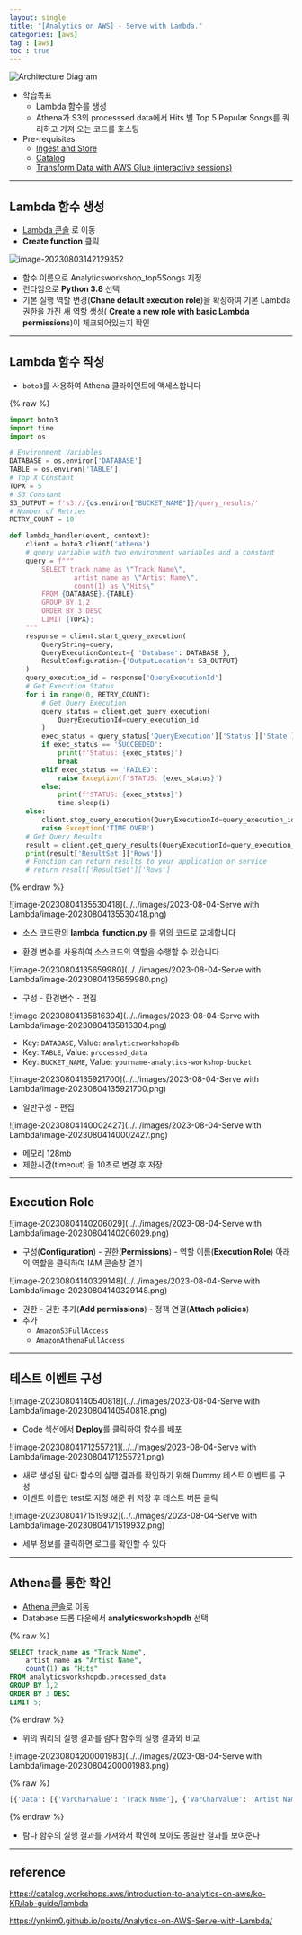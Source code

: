 ```yaml
---
layout: single
title: "[Analytics on AWS] - Serve with Lambda."
categories: [aws]
tag : [aws]
toc : true
---
```


![Architecture Diagram](https://static.us-east-1.prod.workshops.aws/public/9b2d1982-fdcf-4207-ba26-71a458796115/static/images/lambda.png?classes=shadow)

- 학습목표
  - Lambda 함수를 생성
  - Athena가 S3의 processsed data에서 Hits 별 Top 5 Popular Songs를 쿼리하고 가져 오는 코드를 호스팅
- Pre-requisites
  - [Ingest and Store ](https://catalog.workshops.aws/introduction-to-analytics-on-aws/ko-KR/lab-guide/ingest)
  - [Catalog ](https://catalog.workshops.aws/introduction-to-analytics-on-aws/ko-KR/lab-guide/catalog)
  - [Transform Data with AWS Glue (interactive sessions) ](https://catalog.workshops.aws/introduction-to-analytics-on-aws/ko-KR/lab-guide/transform-glue-interactive-sessions)



---

## Lambda 함수 생성

- [Lambda 콘솔](https://console.aws.amazon.com/lambda/home?region=us-east-1) 로 이동
- **Create function** 클릭



![image-20230803142129352](../../images/2023-08-03-/image-20230803142129352.png)

- 함수 이름으로 Analyticsworkshop_top5Songs 지정
- 런타임으로 **Python 3.8** 선택
- 기본 실행 역할 변경(**Chane default execution role**)을 확장하여 기본 Lambda 권한을 가진 새 역할 생성( **Create a new role with basic Lambda permissions**)이 체크되어있는지 확인

---



## Lambda 함수 작성

- `boto3`를 사용하여 Athena 클라이언트에 액세스합니다

{% raw %}

```python
import boto3
import time
import os

# Environment Variables
DATABASE = os.environ['DATABASE']
TABLE = os.environ['TABLE']
# Top X Constant
TOPX = 5
# S3 Constant
S3_OUTPUT = f's3://{os.environ["BUCKET_NAME"]}/query_results/'
# Number of Retries
RETRY_COUNT = 10

def lambda_handler(event, context):
    client = boto3.client('athena')
    # query variable with two environment variables and a constant
    query = f"""
        SELECT track_name as \"Track Name\", 
                artist_name as \"Artist Name\",
                count(1) as \"Hits\" 
        FROM {DATABASE}.{TABLE} 
        GROUP BY 1,2 
        ORDER BY 3 DESC
        LIMIT {TOPX};
    """
    response = client.start_query_execution(
        QueryString=query,
        QueryExecutionContext={ 'Database': DATABASE },
        ResultConfiguration={'OutputLocation': S3_OUTPUT}
    )
    query_execution_id = response['QueryExecutionId']
    # Get Execution Status
    for i in range(0, RETRY_COUNT):
        # Get Query Execution
        query_status = client.get_query_execution(
            QueryExecutionId=query_execution_id
        )
        exec_status = query_status['QueryExecution']['Status']['State']
        if exec_status == 'SUCCEEDED':
            print(f'Status: {exec_status}')
            break
        elif exec_status == 'FAILED':
            raise Exception(f'STATUS: {exec_status}')
        else:
            print(f'STATUS: {exec_status}')
            time.sleep(i)
    else:
        client.stop_query_execution(QueryExecutionId=query_execution_id)
        raise Exception('TIME OVER')
    # Get Query Results
    result = client.get_query_results(QueryExecutionId=query_execution_id)
    print(result['ResultSet']['Rows'])
    # Function can return results to your application or service
    # return result['ResultSet']['Rows']
```

{% endraw %}

![image-20230804135530418](../../images/2023-08-04-Serve with Lambda/image-20230804135530418.png)

- 소스 코드란의 **lambda_function.py** 를 위의 코드로 교체합니다



- 환경 변수를 사용하여 소스코드의 역할을 수행할 수 있습니다

![image-20230804135659980](../../images/2023-08-04-Serve with Lambda/image-20230804135659980.png)

- 구성 - 환경변수 - 편집

![image-20230804135816304](../../images/2023-08-04-Serve with Lambda/image-20230804135816304.png)

- Key: `DATABASE`, Value: `analyticsworkshopdb`
- Key: `TABLE`, Value: `processed_data`
- Key: `BUCKET_NAME`, Value: `yourname-analytics-workshop-bucket`

![image-20230804135921700](../../images/2023-08-04-Serve with Lambda/image-20230804135921700.png)

- 일반구성 - 편집

![image-20230804140002427](../../images/2023-08-04-Serve with Lambda/image-20230804140002427.png)

- 메모리 128mb
- 제한시간(timeout) 을 10초로 변경 후 저장

---



## Execution Role

![image-20230804140206029](../../images/2023-08-04-Serve with Lambda/image-20230804140206029.png)

- 구성(**Configuration**) - 권한(**Permissions**) - 역할 이름(**Execution Role**) 아래의 역할을 클릭하여 IAM 콘솔창 열기

![image-20230804140329148](../../images/2023-08-04-Serve with Lambda/image-20230804140329148.png)

- 권한 - 권한 추가(**Add permissions**) - 정책 연결(**Attach policies**)
- 추가
  - `AmazonS3FullAccess`
  - `AmazonAthenaFullAccess`

---



## 테스트 이벤트 구성

![image-20230804140540818](../../images/2023-08-04-Serve with Lambda/image-20230804140540818.png)

-  Code 섹션에서 **Deploy**를 클릭하여 함수를 배포



![image-20230804171255721](../../images/2023-08-04-Serve with Lambda/image-20230804171255721.png)

-  새로 생성된 람다 함수의 실행 결과를 확인하기 위해 Dummy 테스트 이벤트를 구성
- 이벤트 이름만 test로 지정 해준 뒤 저장 후 테스트 버튼 클릭

![image-20230804171519932](../../images/2023-08-04-Serve with Lambda/image-20230804171519932.png)

- 세부 정보를 클릭하면 로그를 확인할 수 있다

---



## Athena를 통한 확인

- [Athena 콘솔](https://console.aws.amazon.com/athena/home?region=us-east-1#query)로 이동 
- Database 드롭 다운에서 **analyticsworkshopdb** 선택

{% raw %}

```sql
SELECT track_name as "Track Name",
    artist_name as "Artist Name",
    count(1) as "Hits" 
FROM analyticsworkshopdb.processed_data 
GROUP BY 1,2 
ORDER BY 3 DESC 
LIMIT 5;
```

{% endraw %}

- 위의 쿼리의 실행 결과를 람다 함수의 실행 결과와 비교

![image-20230804200001983](../../images/2023-08-04-Serve with Lambda/image-20230804200001983.png)



{% raw %}

```sql
[{'Data': [{'VarCharValue': 'Track Name'}, {'VarCharValue': 'Artist Name'}, {'VarCharValue': 'Hits'}]}, {'Data': [{'VarCharValue': 'Perfect'}, {'VarCharValue': 'Ed Sheeran'}, {'VarCharValue': '1916'}]}, {'Data': [{'VarCharValue': 'Never Be The Same'}, {'VarCharValue': 'Camila Cabello'}, {'VarCharValue': '1906'}]}, {'Data': [{'VarCharValue': 'Walk It Talk It'}, {'VarCharValue': 'Migos Featuring Drake'}, {'VarCharValue': '1880'}]}, {'Data': [{'VarCharValue': 'Him & I'}, {'VarCharValue': 'G-Eazy & Halsey'}, {'VarCharValue': '1874'}]}, {'Data': [{'VarCharValue': 'Friends'}, {'VarCharValue
```

{% endraw %}

- 람다 함수의 실행 결과를 가져와서 확인해 보아도 동일한 결과를 보여준다



---



## reference

https://catalog.workshops.aws/introduction-to-analytics-on-aws/ko-KR/lab-guide/lambda

https://ynkim0.github.io/posts/Analytics-on-AWS-Serve-with-Lambda/
